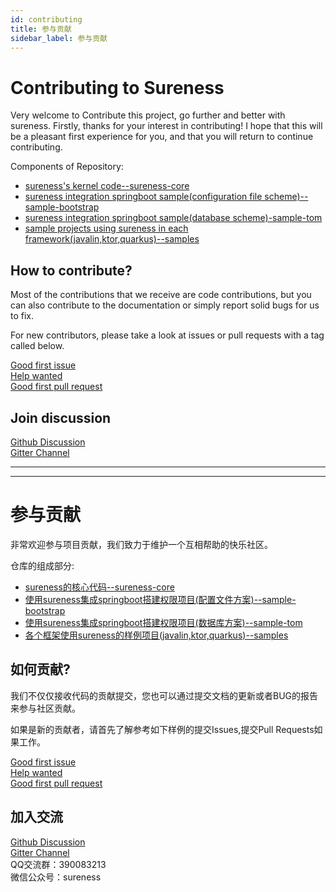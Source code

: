 ```yaml
---
id: contributing  
title: 参与贡献    
sidebar_label: 参与贡献    
---
```


Contributing to Sureness
=======================================
Very welcome to Contribute this project, go further and better with sureness.
Firstly, thanks for your interest in contributing! I hope that this will be a pleasant first experience for you, and that you will return to continue contributing.

Components of Repository:
- [sureness's kernel code--sureness-core](https://github.com/usthe/sureness/tree/master/core)
- [sureness integration springboot sample(configuration file scheme)--sample-bootstrap](https://github.com/usthe/sureness/tree/master/sample-bootstrap)
- [sureness integration springboot sample(database scheme)-sample-tom](https://github.com/usthe/sureness/tree/master/sample-tom)
- [sample projects using sureness in each framework(javalin,ktor,quarkus)--samples](https://github.com/usthe/sureness/tree/master/samples)

## How to contribute?

Most of the contributions that we receive are code contributions, but you can
also contribute to the documentation or simply report solid bugs
for us to fix.

For new contributors, please take a look at issues or pull requests with a tag called below.

[Good first issue](https://github.com/usthe/sureness/issues?q=is%3Aissue+is%3Aopen+label%3A%22good+first+issue%22)    
[Help wanted](https://github.com/usthe/sureness/issues?q=is%3Aissue+is%3Aopen+label%3A%22help+wanted%22)     
[Good first pull request](https://github.com/usthe/sureness/issues?q=label%3A%22good+first+pull+request%22+)

## Join discussion

[Github Discussion](https://github.com/usthe/sureness/discussions)      
[Gitter Channel](https://gitter.im/usthe/sureness)

----   
----   

参与贡献
=======================================

非常欢迎参与项目贡献，我们致力于维护一个互相帮助的快乐社区。

仓库的组成部分:
- [sureness的核心代码--sureness-core](https://github.com/usthe/sureness/tree/master/core)
- [使用sureness集成springboot搭建权限项目(配置文件方案)--sample-bootstrap](https://github.com/usthe/sureness/tree/master/sample-bootstrap)
- [使用sureness集成springboot搭建权限项目(数据库方案)--sample-tom](https://github.com/usthe/sureness/tree/master/sample-tom)
- [各个框架使用sureness的样例项目(javalin,ktor,quarkus)--samples](https://github.com/usthe/sureness/tree/master/samples)


## 如何贡献?

我们不仅仅接收代码的贡献提交，您也可以通过提交文档的更新或者BUG的报告来参与社区贡献。

如果是新的贡献者，请首先了解参考如下样例的提交Issues,提交Pull Requests如果工作。

[Good first issue](https://github.com/usthe/sureness/issues?q=is%3Aissue+is%3Aopen+label%3A%22good+first+issue%22)    
[Help wanted](https://github.com/usthe/sureness/issues?q=is%3Aissue+is%3Aopen+label%3A%22help+wanted%22)     
[Good first pull request](https://github.com/usthe/sureness/issues?q=label%3A%22good+first+pull+request%22+)

## 加入交流

[Github Discussion](https://github.com/usthe/sureness/discussions)         
[Gitter Channel](https://gitter.im/usthe/sureness)    
QQ交流群：390083213    
微信公众号：sureness